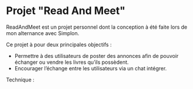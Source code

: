 # Projet "Read And Meet"

ReadAndMeet est un projet personnel dont la conception à été faite lors de mon alternance avec Simplon.

Ce projet à pour deux principales objectifs :

  -   Permettre à des utilisateurs de poster des annonces afin de pouvoir échanger ou vendre les livres qu’ils possèdent.
  -   Encourager l’échange entre les utilisateurs via un chat intégrer.

Technique : 





